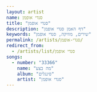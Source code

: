 ```yaml
---
layout: artist
name: סנדי אופמן
title: "סנדי אופמן"
description: "דף האמן סנדי אופמן"
keywords: "שירים, מוזיקה, סנדי אופמן"
permalink: /artists/סנדי-אופמן/
redirect_from:
  - /artists/list/סנדי אופמן
songs:
  - number: "33366"
    name: "מה בצע"
    album: "סינגלים"
    artist: "סנדי אופמן"
---
```

